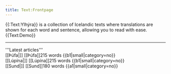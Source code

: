 ```yaml
---
title: Text:Frontpage
---
```


<!-- No start -->
<div id="frontpage-splash-screen">
<div id="frontpage-splash-screen-english">
{{:Text:Ylhýra}} is a collection of Icelandic texts where translations are shown for each word and sentence, allowing you to read with ease.
</div>
<!--<noscript>
[[File:Ylhyra demo.gif|402x402px|center|alt=]]
</noscript>-->
<div id="frontpage-splash-screen-demo">
{{Text:Demo}}
</div>
</div>

<hr/>

<div id="latest-articles">
<div>
'''Latest articles'''
</div>
<div>
[[Þúfa|<span class="div frontpage-box-image" style="background-image:url({{fullurl:Special:Redirect/file/File:Þúfa - Ólöf.jpg|width=300}})"></span>]]
<span class="latest-articles-title">[[Þúfa]]</span><span class="latest-articles-description">215 words {{b1|small|category=no}}</span>
</div>
<div>
[[Lúpína|<span class="div frontpage-box-image" style="background-image:url({{fullurl:Special:Redirect/file/Iceland_Nootka_Lupin_Flower_Fields.jpg|width=300}})"></span>]]
<span class="latest-articles-title">[[Lúpína]]</span><span class="latest-articles-description">215 words {{b1|small|category=no}}</span>
</div>
<div>
[[Sund|<span class="div frontpage-box-image" style="background-image:url({{fullurl:Special:Redirect/file/Sundlaug.jpg|width=300}})"></span>]]
<span class="latest-articles-title">[[Sund]]</span><span class="latest-articles-description">180 words {{a1|small|category=no}}</span>
</div>
</div>